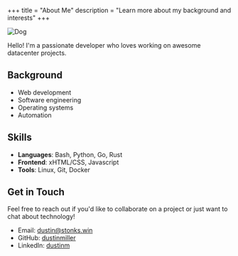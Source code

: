+++
title = "About Me"
description = "Learn more about my background and interests"
+++

![Dog](../images/dog.gif "Dog in space!")

Hello! I'm a passionate developer who loves working on awesome datacenter projects.

## Background

- Web development
- Software engineering
- Operating systems
- Automation

## Skills

- **Languages**: Bash, Python, Go, Rust
- **Frontend**: xHTML/CSS, Javascript
- **Tools**: Linux, Git, Docker

## Get in Touch

Feel free to reach out if you'd like to collaborate on a project or just want to chat about technology!

- Email: dustin@stonks.win
- GitHub: [dustinmiller](https://github.com/dustinmiller)
- LinkedIn: [dustinm](https://linkedin.com/in/dustinm)
